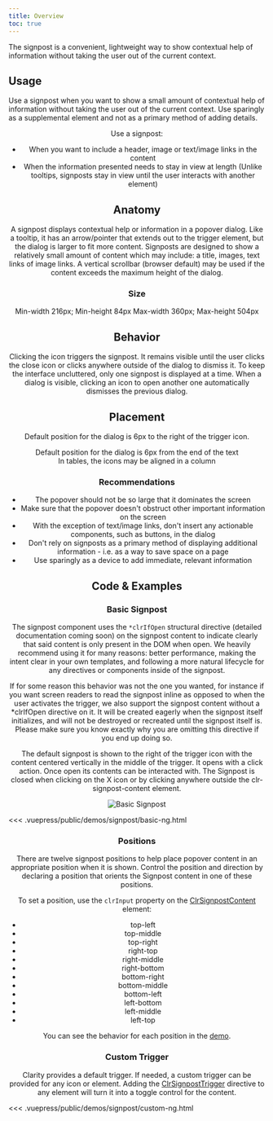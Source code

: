 ```yaml
---
title: Overview
toc: true
---
```


The signpost is a convenient, lightweight way to show contextual help of information without taking the user out of the current context.

## Usage

Use a signpost when you want to show a small amount of contextual help of information without taking the user out of the current context. Use sparingly as a supplemental element and not as a primary method of adding details.

<ClrImage title="basic and pie chart" src="/images/components/signpost/basic-and-pie-chart.svg" align="center" />

Use a signpost:

- When you want to include a header, image or text/image links in the content
- When the information presented needs to stay in view at length (Unlike tooltips, signposts stay in view until the user interacts with another element)

## Anatomy

A signpost displays contextual help or information in a popover dialog. Like a tooltip, it has an arrow/pointer that extends out to the trigger element, but the dialog is larger to fit more content. Signposts are designed to show a relatively small amount of content which may include: a title, images, text links of image links. A vertical scrollbar (browser default) may be used if the content exceeds the maximum height of the dialog.

### Size

Min-width 216px; Min-height 84px
Max-width 360px; Max-height 504px

## Behavior

Clicking the icon triggers the signpost. It remains visible until the user clicks the close icon or clicks anywhere outside of the dialog to dismiss it. To keep the interface uncluttered, only one signpost is displayed at a time. When a dialog is visible, clicking an icon to open another one automatically dismisses the previous dialog.

<ClrImage title="states" src="/images/components/signpost/states.svg" align="center" />

## Placement

[//]: # 'IMAGE - default position'

Default position for the dialog is 6px to the right of the trigger icon.

<ClrImage title="Trigger icon and dialog positioning" src="/images/components/signpost/positioning.svg" align="center" />

[//]: # 'IMAGES x2 - icon position'

<div class="clr-row">

<div class="clr-col-12 clr-col-md-6">

<ClrImage title="Default position for the dialog is 6px from the end of the text" src="/images/components/signpost/inline-alignment.svg" align="center" />
Default position for the dialog is 6px from the end of the text

</div>
<div class="clr-col-12 clr-col-md-6">

<ClrImage title="In tables, the icons may be aligned in a column" src="/images/components/signpost/column-alignment.svg" align="center" />
In tables, the icons may be aligned in a column

</div>
</div>

### Recommendations

- The popover should not be so large that it dominates the screen
- Make sure that the popover doesn't obstruct other important information on the screen
- With the exception of text/image links, don't insert any actionable components, such as buttons, in the dialog
- Don't rely on signposts as a primary method of displaying additional information - i.e. as a way to save space on a page
- Use sparingly as a device to add immediate, relevant information

## Code & Examples

### Basic Signpost

The signpost component uses the `*clrIfOpen` structural directive (detailed documentation coming soon) on the signpost content to indicate clearly that said content is only present in the DOM when open. We heavily recommend using it for many reasons: better performance, making the intent clear in your own templates, and following a more natural lifecycle for any directives or components inside of the signpost.

If for some reason this behavior was not the one you wanted, for instance if you want screen readers to read the signpost inline as opposed to when the user activates the trigger, we also support the signpost content without a \*clrIfOpen directive on it. It will be created eagerly when the signpost itself initializes, and will not be destroyed or recreated until the signpost itself is. Please make sure you know exactly why you are omitting this directive if you end up doing so.

The default signpost is shown to the right of the trigger icon with the content centered vertically in the middle of the trigger. It opens with a click action. Once open its contents can be interacted with. The Signpost is closed when clicking on the X icon or by clicking anywhere outside the clr-signpost-content element.

![Basic Signpost](/images/components/signpost/basic.png)

<doc-code>
<<< .vuepress/public/demos/signpost/basic-ng.html
</doc-code>

### Positions

There are twelve signpost positions to help place popover content in an appropriate position when it is shown. Control the position and direction by declaring a position that orients the Signpost content in one of these positions.

To set a position, use the `clrInput` property on the [ClrSignpostContent](/components/signposts/api/#clrsignpostcontent) element:

- top-left
- top-middle
- top-right
- right-top
- right-middle
- right-bottom
- bottom-right
- bottom-middle
- bottom-left
- left-bottom
- left-middle
- left-top

You can see the behavior for each position in the [demo](/demo.html).

### Custom Trigger

Clarity provides a default trigger. If needed, a custom trigger can be provided for any icon or element. Adding the [ClrSignpostTrigger](/components/signpost/api/#clrsignposttrigger) directive to any element will turn it into a toggle control for the content.

<doc-code>
<<< .vuepress/public/demos/signpost/custom-ng.html
</doc-code>
